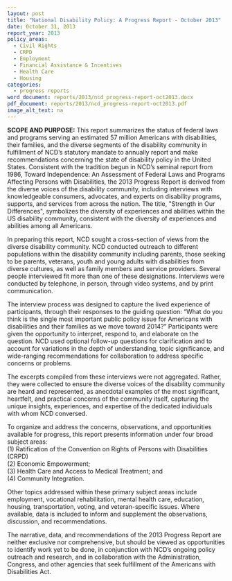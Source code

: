 ```yaml
---
layout: post
title: "National Disability Policy: A Progress Report - October 2013"
date: October 31, 2013
report_year: 2013
policy_areas:
  - Civil Rights
  - CRPD
  - Employment
  - Financial Assistance & Incentives
  - Health Care
  - Housing
categories:
  - progress reports
word_document: reports/2013/ncd_progress-report-oct2013.docx
pdf_document: reports/2013/ncd_progress-report-oct2013.pdf
image_alt_text: na
---
```

**SCOPE AND PURPOSE:** This report summarizes the status of federal laws and programs serving an estimated 57 million Americans with disabilities, their families, and the diverse segments of the disability community in fulfillment of NCD’s statutory mandate to annually report and make recommendations concerning the state of disability policy in the United States. Consistent with the tradition begun in NCD’s seminal report from 1986, Toward Independence: An Assessment of Federal Laws and Programs Affecting Persons with Disabilities, the 2013 Progress Report is derived from the diverse voices of the disability community, including interviews with knowledgeable consumers, advocates, and experts on disability programs, supports, and services from across the nation. The title, "Strength in Our Differences", symbolizes the diversity of experiences and abilities within the US disability community, consistent with the diversity of experiences and abilities among all Americans.

In preparing this report, NCD sought a cross-section of views from the diverse disability community. NCD conducted outreach to different populations within the disability community including parents, those seeking to be parents, veterans, youth and young adults with disabilities from diverse cultures, as well as family members and service providers. Several people interviewed fit more than one of these designations. Interviews were conducted by telephone, in person, through video systems, and by print communication.

The interview process was designed to capture the lived experience of participants, through their responses to the guiding question: “What do you think is the single most important public policy issue for Americans with disabilities and their families as we move toward 2014?” Participants were given the opportunity to interpret, respond to, and elaborate on the question. NCD used optional follow-up questions for clarification and to account for variations in the depth of understanding, topic significance, and wide-ranging recommendations for collaboration to address specific concerns or problems.

The excerpts compiled from these interviews were not aggregated. Rather, they were collected to ensure the diverse voices of the disability community are heard and represented, as anecdotal examples of the most significant, heartfelt, and practical concerns of the community itself, capturing the unique insights, experiences, and expertise of the dedicated individuals with whom NCD conversed.

To organize and address the concerns, observations, and opportunities available for progress, this report presents information under four broad subject areas:\
(1) Ratification of the Convention on Rights of Persons with Disabilities (CRPD)\
(2) Economic Empowerment;\
(3) Health Care and Access to Medical Treatment; and\
(4) Community Integration.

Other topics addressed within these primary subject areas include employment, vocational rehabilitation, mental health care, education, housing, transportation, voting, and veteran-specific issues. Where available, data is included to inform and supplement the observations, discussion, and recommendations.

The narrative, data, and recommendations of the 2013 Progress Report are neither exclusive nor comprehensive, but should be viewed as opportunities to identify work yet to be done, in conjunction with NCD’s ongoing policy outreach and research, and in collaboration with the Administration, Congress, and other agencies that seek fulfillment of the Americans with Disabilities Act.